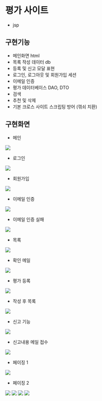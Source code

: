 # 평가 사이트
- jsp

## 구현기능

- 메인화면 html
- 목록 작성 데이터 db
- 등록 및 신고 모달 표현
- 로그인, 로그아웃 및 회원가입 세션
- 이메일 인증
- 평가 데이터베이스 DAO, DTO
- 검색
- 추천 및 삭제
- 기본 크로스 사이트 스크립팅 방어 (꺾쇠 치환)

## 구현화면

- 메인
<img src="https://user-images.githubusercontent.com/59479116/101315875-c66db980-389e-11eb-9b69-4215537a9f49.PNG">

- 로그인
<img src="https://user-images.githubusercontent.com/59479116/101315906-d2597b80-389e-11eb-8b58-1e738a7e7a3b.PNG">

- 회원가입
<img src="https://user-images.githubusercontent.com/59479116/101315911-d4bbd580-389e-11eb-9d48-7208699b87e1.PNG">

- 이메일 인증
<img src="https://user-images.githubusercontent.com/59479116/101315945-ea30ff80-389e-11eb-961f-6059c1051687.PNG">

- 이메일 인증 실패
<img src="https://user-images.githubusercontent.com/59479116/101315949-ebfac300-389e-11eb-867f-bff449caf702.PNG">

- 목록
<img src="https://user-images.githubusercontent.com/59479116/101315970-f452fe00-389e-11eb-8932-b2ac05d41018.PNG">

- 확인 메일
<img src="https://user-images.githubusercontent.com/59479116/101315994-fcab3900-389e-11eb-945e-cacf4a5d0926.PNG">

- 평가 등록
<img src="https://user-images.githubusercontent.com/59479116/101316010-046add80-389f-11eb-890d-0f3f0fa45f1d.PNG">

- 작성 후 목록
<img src="https://user-images.githubusercontent.com/59479116/101316014-0765ce00-389f-11eb-949a-fc32b11b06f5.PNG">

- 신고 기능
<img src="https://user-images.githubusercontent.com/59479116/101316021-09c82800-389f-11eb-906e-cf10048655d9.PNG">

- 신고내용 메일 접수
<img src="https://user-images.githubusercontent.com/59479116/101316028-0b91eb80-389f-11eb-9377-32fe6676ac72.PNG">

- 페이징 1
<img src="https://user-images.githubusercontent.com/59479116/101316038-12b8f980-389f-11eb-8b7b-e3a07673ae82.PNG">

- 페이징 2
<img src="https://user-images.githubusercontent.com/59479116/101316041-1482bd00-389f-11eb-83b8-a11ffd0af575.PNG">


<img src="https://user-images.githubusercontent.com/59479116/101316051-1a789e00-389f-11eb-9c3e-78811c2a502e.PNG">


<img src="https://user-images.githubusercontent.com/59479116/101316055-1cdaf800-389f-11eb-86ef-a6b62cb2131c.PNG">


<img src="https://user-images.githubusercontent.com/59479116/101316073-249a9c80-389f-11eb-8691-39b139b08c01.PNG">


